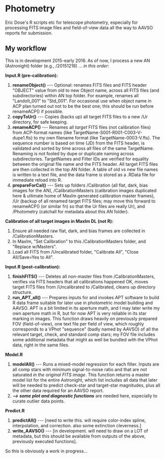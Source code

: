 # Photometry
Eric Dose's R scripts etc for telescope photometry, especially for processing FITS image files and field-of-view data all the way to AAVSO reports for submission.

## My workflow
This is in development 2015-early 2016. As of now, I process a new AN (Astronight) folder (e.g., /20151218) ... *in this order*:

**Input.R (pre-calibration):**

 1. **renameObject()** --- Optional: renames FITS files and FITS header "OBJECT" value from old to new Object name, across all FITS files (and subdirectories) within AN top folder. For example, renames all "Landolt_001" to "Std_001". For occasional use when object name in ACP plan turned out not to be the best one; this  should be run before renameACP() if possible.
 1. **copyToUr()** --- Copies (backs up) all target FITS files to a new /Ur directory, for safe keeping.
 1. **renameACP()**  ---  Renames all _target_ FITS files (not calibration files) from ACP-format names (like TargetName-S001-R001-C003-V-dupe1.fts) to my own filename format (like TargetName-0003-V.fts). The sequence number is based on time (JD) from the FITS header, is validated and sorted by time across all files of the same TargetName. Renaming is not fooled by dupe or duplicate naming across subdirectories. TargetNames and Filter IDs are verified for equality between the original file name and the FITS header. All target FITS files are then collected in the top AN folder. A table of old vs new file names is written to a text file, and the data frame is stored as a .RData file for immediate reload into R.
 1. **prepareForCal()**  ---  Sets up folders /Calibration (all flat, dark, bias images for the AN), /CalibrationMasters (calibration images duplicated here & ultimate home of MaxIm generated calibration master frames), /Ur (backup of all renamed target FITS files; may move this forward to renameACP() (or similar fn) so that the Ur files are really Ur), and /Photometry (catchall for metadata about this AN folder).

**Calibration of all target images in MaxIm DL (not R):**

 1. Ensure all needed raw flat, dark, and bias frames are collected in /CalibrationMasters.
 1. In MaxIm, "Set Calibration" to this /CalibrationMasters folder, and "Replace w/Masters".
 1. Load all FITS from /Uncalibrated folder, "Calibrate All", "Close All/Save=Yes to All".

**Input.R (post-calibration):**

 1. **finishFITS()**  ---  Deletes all non-master files from /CalibrationMasters, verifies via FITS headers that all calibrations happened OK, moves target FITS files from /Uncalibrated to /Calibrated, cleans up directory structure.
 1. **run_APT_all()**  ---  Prepares inputs for and invokes APT software to build R data frame suitable for later use in photometric model building and AAVSO. APT is a bit limited in its aperture math, and I may later write my own aperture math in R, but for now APT is very reliable in its star marking in images. This function draws heavily on previously prepared FOV (field-of-view), one text file per field of view, which roughly corresponds to a VPhot "sequence" (badly named by AAVSO) of all the relevant target, check, and standard comp stars; my FOV file includes some additional metadata that might as well be bundled with the VPhot data, right in the same files.

**Model.R**

 1. **modelAll()**  ---  Runs a mixed-model regression for each filter. Inputs are all comp stars with minimum signal-to-noise ratio and that are not saturated *in the original FITS image*. This function returns a master model list for the entire Astronight, which list includes all data that later will be needed to predict check-star and target-star magnitudes, plus all the other data required for an AAVSO report. 
 1. ***--> some plot and diagnostic functions*** are needed here, especially to curate outlier data points.

**Predict.R**

 1. **predictAll()**  ---  [need to write this. will require color-index spline, interpolation, and correction. also some extinction cleverness.]
 1. **write_AAVSO()**  ---  [in development. will need to draw on a LOT of metadata, but this should be available from outputs of the above, previously executed functions].

So this is obviously a work in progress...
